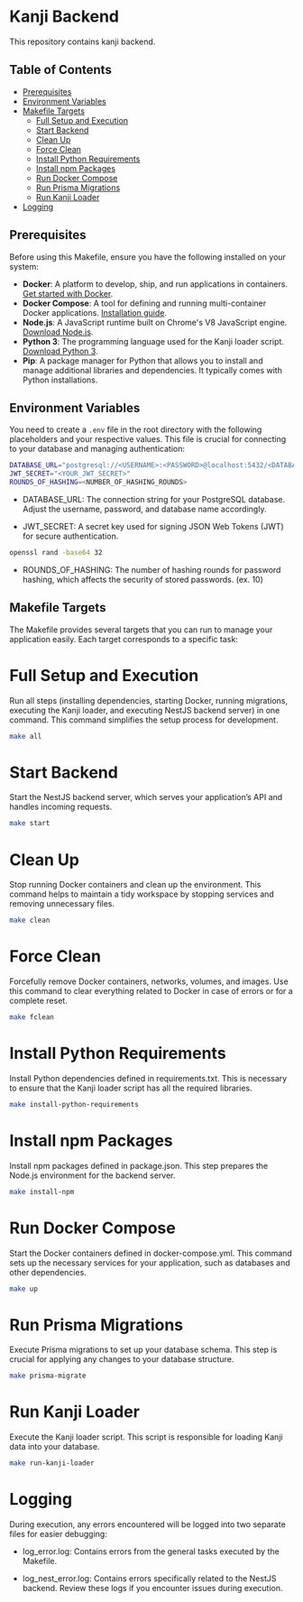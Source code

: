 # Kanji Backend

This repository contains kanji backend.

## Table of Contents

- [Prerequisites](#prerequisites)
- [Environment Variables](#environment-variables)
- [Makefile Targets](#makefile-targets)
  - [Full Setup and Execution](#full-setup-and-execution)
  - [Start Backend](#start-backend)
  - [Clean Up](#clean-up)
  - [Force Clean](#force-clean)
  - [Install Python Requirements](#install-python-requirements)
  - [Install npm Packages](#install-npm-packages)
  - [Run Docker Compose](#run-docker-compose)
  - [Run Prisma Migrations](#run-prisma-migrations)
  - [Run Kanji Loader](#run-kanji-loader)
- [Logging](#logging)

## Prerequisites

Before using this Makefile, ensure you have the following installed on your system:

- **Docker**: A platform to develop, ship, and run applications in containers. [Get started with Docker](https://www.docker.com/get-started).
- **Docker Compose**: A tool for defining and running multi-container Docker applications. [Installation guide](https://docs.docker.com/compose/install/).
- **Node.js**: A JavaScript runtime built on Chrome's V8 JavaScript engine. [Download Node.js](https://nodejs.org/).
- **Python 3**: The programming language used for the Kanji loader script. [Download Python 3](https://www.python.org/downloads/).
- **Pip**: A package manager for Python that allows you to install and manage additional libraries and dependencies. It typically comes with Python installations.

## Environment Variables

You need to create a `.env` file in the root directory with the following placeholders and your respective values. This file is crucial for connecting to your database and managing authentication:

```bash
DATABASE_URL="postgresql://<USERNAME>:<PASSWORD>@localhost:5432/<DATABASE_NAME>?schema=public"
JWT_SECRET="<YOUR_JWT_SECRET>"
ROUNDS_OF_HASHING=<NUMBER_OF_HASHING_ROUNDS>
```

- DATABASE_URL: The connection string for your PostgreSQL database. Adjust the username, password, and database name accordingly.

* JWT_SECRET: A secret key used for signing JSON Web Tokens (JWT) for secure authentication.

```bash
openssl rand -base64 32
```

- ROUNDS_OF_HASHING: The number of hashing rounds for password hashing, which affects the security of stored passwords. (ex. 10)

## Makefile Targets

The Makefile provides several targets that you can run to manage your application easily. Each target corresponds to a specific task:

# Full Setup and Execution

Run all steps (installing dependencies, starting Docker, running migrations, executing the Kanji loader, and executing NestJS backend server) in one command. This command simplifies the setup process for development.

```bash
make all
```

# Start Backend

Start the NestJS backend server, which serves your application’s API and handles incoming requests.

```bash
make start
```

# Clean Up

Stop running Docker containers and clean up the environment. This command helps to maintain a tidy workspace by stopping services and removing unnecessary files.

```bash
make clean
```

# Force Clean

Forcefully remove Docker containers, networks, volumes, and images. Use this command to clear everything related to Docker in case of errors or for a complete reset.

```bash
make fclean
```

# Install Python Requirements

Install Python dependencies defined in requirements.txt. This is necessary to ensure that the Kanji loader script has all the required libraries.

```bash
make install-python-requirements
```

# Install npm Packages

Install npm packages defined in package.json. This step prepares the Node.js environment for the backend server.

```bash
make install-npm
```

# Run Docker Compose

Start the Docker containers defined in docker-compose.yml. This command sets up the necessary services for your application, such as databases and other dependencies.

```bash
make up
```

# Run Prisma Migrations

Execute Prisma migrations to set up your database schema. This step is crucial for applying any changes to your database structure.

```bash
make prisma-migrate
```

# Run Kanji Loader

Execute the Kanji loader script. This script is responsible for loading Kanji data into your database.

```bash
make run-kanji-loader
```

# Logging

During execution, any errors encountered will be logged into two separate files for easier debugging:

- log_error.log: Contains errors from the general tasks executed by the Makefile.

* log_nest_error.log: Contains errors specifically related to the NestJS backend.
  Review these logs if you encounter issues during execution.
